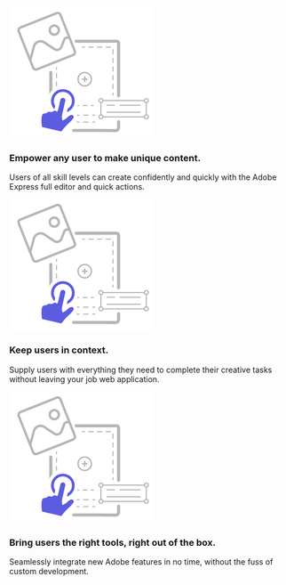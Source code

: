 
<TextBlock slots="image, heading, text" width="33%" theme="light" className="context" />

![MSFT Teams logo](../images/Benefits-blade-image-1.svg)

### Empower any user to make unique content.

Users of all skill levels can create confidently and quickly with the Adobe Express full editor and quick actions.

<TextBlock slots="image, heading, text" width="33%" theme="light" className="context" />

![JIRA Cloud logo](../images/Benefits-blade-image-1.svg)

### Keep users in context.

Supply users with everything they need to complete their creative tasks without leaving your job web application.

<TextBlock slots="image, heading, text" width="33%" theme="light" className="context" />

![Slack logo](../images/Benefits-blade-image-1.svg)

### Bring users the right tools, right out of the box.

Seamlessly integrate new Adobe features in no time, without the fuss of custom development.
